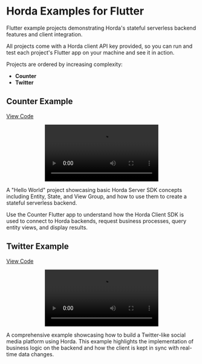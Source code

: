 # Horda Examples for Flutter

Flutter example projects demonstrating Horda's stateful serverless backend features and client integration.

All projects come with a Horda client API key provided, so you can run and test each project's Flutter app on your machine and see it in action.

Projects are ordered by increasing complexity:

- **Counter**
- **Twitter**

## Counter Example

[View Code](counter/)

<div align="center">
  <video src="https://github.com/user-attachments/assets/679eef38-0caa-4096-bd41-bb258dc2bdd7" />
</div>

A "Hello World" project showcasing basic Horda Server SDK concepts including Entity, State, and View Group, and how to use them to create a stateful serverless backend.

Use the Counter Flutter app to understand how the Horda Client SDK is used to connect to Horda backends, request business processes, query entity views, and display results.

## Twitter Example

[View Code](twitter/)

<div align="center">
  <video src="https://github.com/user-attachments/assets/bbbe0981-7d2a-4968-8f2c-6c19f381e001" />
</div>

A comprehensive example showcasing how to build a Twitter-like social media platform using Horda. This example highlights the implementation of business logic on the backend and how the client is kept in sync with real-time data changes.
